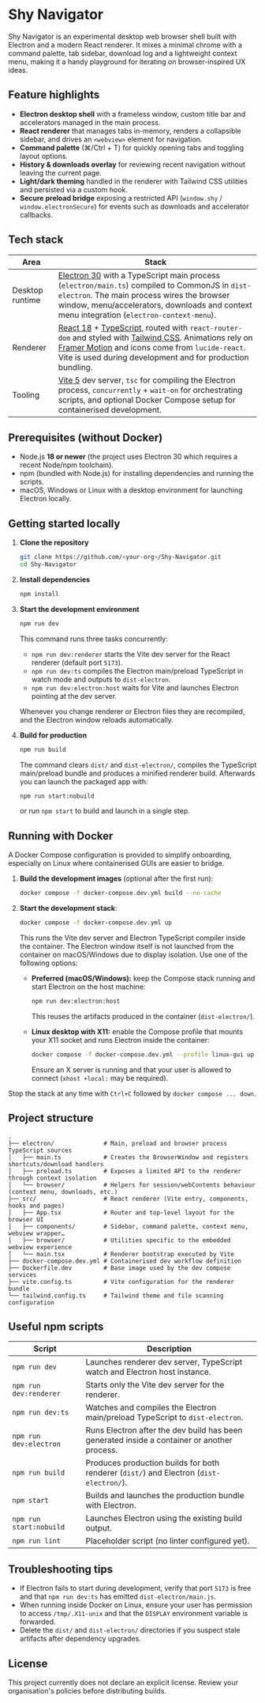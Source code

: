 # Shy Navigator

Shy Navigator is an experimental desktop web browser shell built with Electron and a modern React renderer. It mixes a minimal chrome with a command palette, tab sidebar, download log and a lightweight context menu, making it a handy playground for iterating on browser-inspired UX ideas.

## Feature highlights

- **Electron desktop shell** with a frameless window, custom title bar and accelerators managed in the main process.
- **React renderer** that manages tabs in-memory, renders a collapsible sidebar, and drives an `<webview>` element for navigation.
- **Command palette** (⌘/Ctrl + T) for quickly opening tabs and toggling layout options.
- **History & downloads overlay** for reviewing recent navigation without leaving the current page.
- **Light/dark theming** handled in the renderer with Tailwind CSS utilities and persisted via a custom hook.
- **Secure preload bridge** exposing a restricted API (`window.shy` / `window.electronSecure`) for events such as downloads and accelerator callbacks.

## Tech stack

| Area | Stack |
| --- | --- |
| Desktop runtime | [Electron 30](https://www.electronjs.org/) with a TypeScript main process (`electron/main.ts`) compiled to CommonJS in `dist-electron`. The main process wires the browser window, menu/accelerators, downloads and context menu integration (`electron-context-menu`). |
| Renderer | [React 18](https://react.dev/) + [TypeScript](https://www.typescriptlang.org/), routed with `react-router-dom` and styled with [Tailwind CSS](https://tailwindcss.com/). Animations rely on [Framer Motion](https://www.framer.com/motion/) and icons come from `lucide-react`. Vite is used during development and for production bundling. |
| Tooling | [Vite 5](https://vitejs.dev/) dev server, `tsc` for compiling the Electron process, `concurrently` + `wait-on` for orchestrating scripts, and optional Docker Compose setup for containerised development. |

## Prerequisites (without Docker)

- Node.js **18 or newer** (the project uses Electron 30 which requires a recent Node/npm toolchain).
- npm (bundled with Node.js) for installing dependencies and running the scripts.
- macOS, Windows or Linux with a desktop environment for launching Electron locally.

## Getting started locally

1. **Clone the repository**
   ```bash
   git clone https://github.com/<your-org>/Shy-Navigator.git
   cd Shy-Navigator
   ```

2. **Install dependencies**
   ```bash
   npm install
   ```

3. **Start the development environment**
   ```bash
   npm run dev
   ```
   This command runs three tasks concurrently:
   - `npm run dev:renderer` starts the Vite dev server for the React renderer (default port `5173`).
   - `npm run dev:ts` compiles the Electron main/preload TypeScript in watch mode and outputs to `dist-electron`.
   - `npm run dev:electron:host` waits for Vite and launches Electron pointing at the dev server.

   Whenever you change renderer or Electron files they are recompiled, and the Electron window reloads automatically.

4. **Build for production**
   ```bash
   npm run build
   ```
   The command clears `dist/` and `dist-electron/`, compiles the TypeScript main/preload bundle and produces a minified renderer build. Afterwards you can launch the packaged app with:
   ```bash
   npm run start:nobuild
   ```
   or run `npm start` to build and launch in a single step.

## Running with Docker

A Docker Compose configuration is provided to simplify onboarding, especially on Linux where containerised GUIs are easier to bridge.

1. **Build the development images** (optional after the first run):
   ```bash
   docker compose -f docker-compose.dev.yml build --no-cache
   ```

2. **Start the development stack**:
   ```bash
   docker compose -f docker-compose.dev.yml up
   ```
   This runs the Vite dev server and Electron TypeScript compiler inside the container. The Electron window itself is not launched from the container on macOS/Windows due to display isolation. Use one of the following options:

   - **Preferred (macOS/Windows):** keep the Compose stack running and start Electron on the host machine:
     ```bash
     npm run dev:electron:host
     ```
     This reuses the artifacts produced in the container (`dist-electron/`).

   - **Linux desktop with X11:** enable the Compose profile that mounts your X11 socket and runs Electron inside the container:
     ```bash
     docker compose -f docker-compose.dev.yml --profile linux-gui up electron-linux
     ```
     Ensure an X server is running and that your user is allowed to connect (`xhost +local:` may be required).

Stop the stack at any time with `Ctrl+C` followed by `docker compose ... down`.

## Project structure

```
.
├── electron/              # Main, preload and browser process TypeScript sources
│   ├── main.ts            # Creates the BrowserWindow and registers shortcuts/download handlers
│   ├── preload.ts         # Exposes a limited API to the renderer through context isolation
│   └── browser/           # Helpers for session/webContents behaviour (context menu, downloads, etc.)
├── src/                   # React renderer (Vite entry, components, hooks and pages)
│   ├── App.tsx            # Router and top-level layout for the browser UI
│   ├── components/        # Sidebar, command palette, context menu, webview wrapper…
│   ├── browser/           # Utilities specific to the embedded webview experience
│   └── main.tsx           # Renderer bootstrap executed by Vite
├── docker-compose.dev.yml # Containerised dev workflow definition
├── Dockerfile.dev         # Base image used by the dev compose services
├── vite.config.ts         # Vite configuration for the renderer bundle
└── tailwind.config.ts     # Tailwind theme and file scanning configuration
```

## Useful npm scripts

| Script | Description |
| --- | --- |
| `npm run dev` | Launches renderer dev server, TypeScript watch and Electron host instance. |
| `npm run dev:renderer` | Starts only the Vite dev server for the renderer. |
| `npm run dev:ts` | Watches and compiles the Electron main/preload TypeScript to `dist-electron`. |
| `npm run dev:electron` | Runs Electron after the dev build has been generated inside a container or another process. |
| `npm run build` | Produces production builds for both renderer (`dist/`) and Electron (`dist-electron/`). |
| `npm start` | Builds and launches the production bundle with Electron. |
| `npm run start:nobuild` | Launches Electron using the existing build output. |
| `npm run lint` | Placeholder script (no linter configured yet). |

## Troubleshooting tips

- If Electron fails to start during development, verify that port `5173` is free and that `npm run dev:ts` has emitted `dist-electron/main.js`.
- When running inside Docker on Linux, ensure your user has permission to access `/tmp/.X11-unix` and that the `DISPLAY` environment variable is forwarded.
- Delete the `dist/` and `dist-electron/` directories if you suspect stale artifacts after dependency upgrades.

## License

This project currently does not declare an explicit license. Review your organisation's policies before distributing builds.
